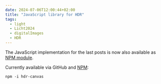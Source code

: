 ```yaml
---
date: 2024-07-06T12:00:44+02:00
title: "JavaScript library for HDR"
tags:
  - light
  - Licht2024
  - digitalImages
  - HDR
---
```


The JavaScript implementation for the last posts is now also available as [NPM module](https://github.com/cmahnke/hdr-canvas/).
<!--more-->

Currently available via GitHub and [NPM](https://www.npmjs.com/package/hdr-canvas):

```
npm -i hdr-canvas
```
